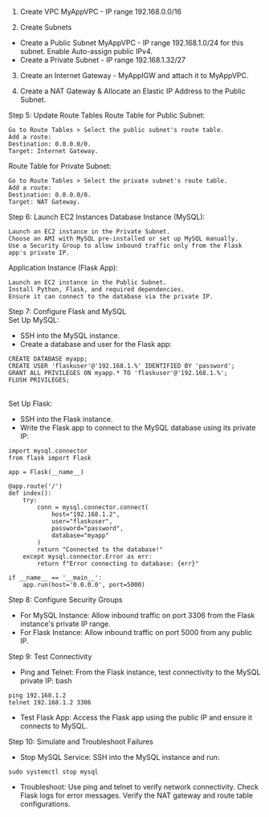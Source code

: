 1. Create VPC MyAppVPC - IP range 192.168.0.0/16

2. Create Subnets
- Create a Public Subnet MyAppVPC - IP range 192.168.1.0/24 for this subnet. Enable Auto-assign public IPv4.
- Create a Private Subnet - IP range 192.168.1.32/27

3. Create an Internet Gateway - MyAppIGW and attach it to MyAppVPC.

4. Create a NAT Gateway & Allocate an Elastic IP Address to the Public Subnet.

Step 5: Update Route Tables
Route Table for Public Subnet:
```
Go to Route Tables > Select the public subnet's route table.
Add a route:
Destination: 0.0.0.0/0.
Target: Internet Gateway.
```

Route Table for Private Subnet:
```
Go to Route Tables > Select the private subnet's route table.
Add a route:
Destination: 0.0.0.0/0.
Target: NAT Gateway.
```

Step 6: Launch EC2 Instances
Database Instance (MySQL):
```
Launch an EC2 instance in the Private Subnet.
Choose an AMI with MySQL pre-installed or set up MySQL manually.
Use a Security Group to allow inbound traffic only from the Flask app's private IP.
```

Application Instance (Flask App):
```
Launch an EC2 instance in the Public Subnet.
Install Python, Flask, and required dependencies.
Ensure it can connect to the database via the private IP.
```

Step 7: Configure Flask and MySQL
</br>Set Up MySQL:
- SSH into the MySQL instance.
- Create a database and user for the Flask app:
```
CREATE DATABASE myapp;
CREATE USER 'flaskuser'@'192.168.1.%' IDENTIFIED BY 'password';
GRANT ALL PRIVILEGES ON myapp.* TO 'flaskuser'@'192.168.1.%';
FLUSH PRIVILEGES;
```

</br>Set Up Flask:
- SSH into the Flask instance.
- Write the Flask app to connect to the MySQL database using its private IP:
```
import mysql.connector
from flask import Flask

app = Flask(__name__)

@app.route('/')
def index():
    try:
        conn = mysql.connector.connect(
            host="192.168.1.2",
            user="flaskuser",
            password="password",
            database="myapp"
        )
        return "Connected to the database!"
    except mysql.connector.Error as err:
        return f"Error connecting to database: {err}"

if __name__ == '__main__':
    app.run(host='0.0.0.0', port=5000)
```

Step 8: Configure Security Groups
- For MySQL Instance:
Allow inbound traffic on port 3306 from the Flask instance's private IP range.
- For Flask Instance:
Allow inbound traffic on port 5000 from any public IP.

Step 9: Test Connectivity
- Ping and Telnet:
From the Flask instance, test connectivity to the MySQL private IP:
bash
```
ping 192.168.1.2
telnet 192.168.1.2 3306
```

- Test Flask App:
Access the Flask app using the public IP and ensure it connects to MySQL.

Step 10: Simulate and Troubleshoot Failures
- Stop MySQL Service:
SSH into the MySQL instance and run:
```
sudo systemctl stop mysql
```

- Troubleshoot:
Use ping and telnet to verify network connectivity.
Check Flask logs for error messages.
Verify the NAT gateway and route table configurations.
